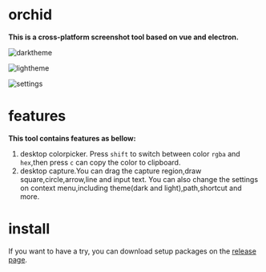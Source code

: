 # orchid

**This is a cross-platform screenshot tool based on vue and electron.**

![darktheme]('./images/darktheme.png')

![lightheme]('./images/lighttheme.png')

![settings]('./images/settings.png')


# features

**This tool contains features as bellow:**

1. desktop colorpicker. Press `shift` to switch between color `rgba` and `hex`,then press `c` can copy the color to clipboard.
2. desktop capture.You can drag the capture region,draw square,circle,arrow,line and input text. You can also change the settings on context menu,including theme(dark and light),path,shortcut and more.

# install

If you want to have a try, you can download setup packages on the [release page](https://github.com/YangShuangjie/orchid/releases).

